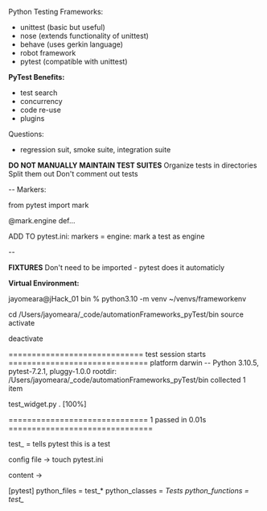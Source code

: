 Python Testing Frameworks:
- unittest (basic but useful)
- nose (extends functionality of unittest)
- behave (uses gerkin language)
- robot framework
- pytest (compatible with unittest)

**PyTest Benefits:**
- test search
- concurrency
- code re-use
- plugins

Questions:
- regression suit, smoke suite, integration suite

**DO NOT MANUALLY MAINTAIN TEST SUITES**
    Organize tests in directories
    Split them out
    Don't comment out tests

--
Markers:

from pytest import mark

@mark.engine
def...

ADD TO pytest.ini:
markers = engine: mark a test as engine

--

**FIXTURES**
Don't need to be imported - pytest does it automaticly


**Virtual Environment:**

jayomeara@jHack_01 bin % python3.10 -m venv ~/venvs/frameworkenv

cd /Users/jayomeara/_code/automationFrameworks_pyTest/bin
source activate

deactivate

============================= test session starts ==============================
platform darwin -- Python 3.10.5, pytest-7.2.1, pluggy-1.0.0
rootdir: /Users/jayomeara/_code/automationFrameworks_pyTest/bin
collected 1 item                                                               

test_widget.py .                                                         [100%]

============================== 1 passed in 0.01s ===============================

test_ = tells pytest this is a test

config file ->
touch pytest.ini

content ->

[pytest]
python_files = test_*
python_classes = *Tests
python_functions = test_*



 